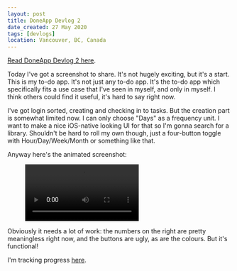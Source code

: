```yaml
---
layout: post
title: DoneApp Devlog 2
date_created: 27 May 2020
tags: [devlogs]
location: Vancouver, BC, Canada
---
```


[Read DoneApp Devlog 2 here](/blog/done-devlog-2).

Today I've got a screenshot to share. It's not hugely exciting, but it's a start. This is my to-do app. It's not just any to-do app. It's the to-do app which specifically fits a use case that I've seen in myself, and only in myself. I think others could find it useful, it's hard to say right now.

I've got login sorted, creating and checking in to tasks. But the creation part is somewhat limited now. I can only choose "Days" as a frequency unit. I want to make a nice iOS-native looking UI for that so I'm gonna search for a library. Shouldn't be hard to roll my own though, just a four-button toggle with Hour/Day/Week/Month or something like that.

Anyway here's the animated screenshot:

<figure class="center" style='width:256px'>
  <video controls width="256">
    <source src="/img/devlogs/doneapp-3.mp4" type="video/mp4" autoplay>
  </video>
</figure>

Obviously it needs a lot of work: the numbers on the right are pretty meaningless right now, and the buttons are ugly, as are the colours. But it's functional!

I'm tracking progress [here](https://trello.com/c/mV3MomJ6/42-doneapp).
